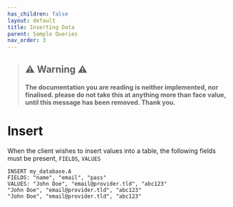 ```yaml
---
has_children: false
layout: default
title: Inserting Data
parent: Sample Queries
nav_order: 3
---
```


> ## ⚠️ Warning ⚠️
> #### The documentation you are reading is neither implemented, nor finalised. please do not take this at anything more than face value, until this message has been removed. Thank you.

# Insert

When the client wishes to insert values into a table, the following fields must be present, `FIELDS`, `VALUES`
```
INSERT my_database.A
FIELDS: "name", "email", "pass"
VALUES: "John Doe", "email@provider.tld", "abc123"
"John Doe", "email@provider.tld", "abc123"
"John Doe", "email@provider.tld", "abc123"
```